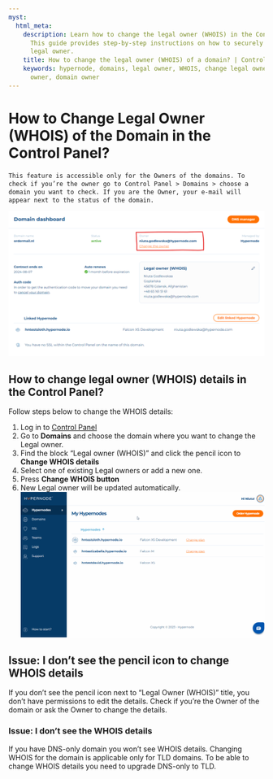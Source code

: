 ```yaml
---
myst:
  html_meta:
    description: Learn how to change the legal owner (WHOIS) in the Control Panel.
      This guide provides step-by-step instructions on how to securely change the
      legal owner.
    title: How to change the legal owner (WHOIS) of a domain? | Control Panel
    keywords: hypernode, domains, legal owner, WHOIS, change legal owner, domain legal
      owner, domain owner
---
```


# How to Change Legal Owner (WHOIS) of the Domain in the Control Panel?

```{note}
This feature is accessible only for the Owners of the domains. To check if you’re the owner go to Control Panel > Domains > choose a domain you want to check. If you are the Owner, your e-mail will appear next to the status of the domain.
```

![](_res/AGDaewwtgvcvere.png)

## How to change legal owner (WHOIS) details in the Control Panel?

Follow steps below to change the WHOIS details:

1. Log in to [Control Panel](https://my.hypernode.com/)
1. Go to **Domains** and choose the domain where you want to change the Legal owner.
1. Find the block “Legal owner (WHOIS)” and click the pencil icon to **Change WHOIS details**
1. Select one of existing Legal owners or add a new one.
1. Press **Change WHOIS button**
1. New Legal owner will be updated automatically.![](_res/GIFawe32553eafdsdfqwewq.gif)

## Issue: I don’t see the pencil icon to change WHOIS details

If you don’t see the pencil icon next to “Legal Owner (WHOIS)” title, you don’t have permissions to edit the details. Check if you’re the Owner of the domain or ask the Owner to change the details.

### Issue: I don’t see the WHOIS details

If you have DNS-only domain you won’t see WHOIS details. Changing WHOIS for the domain is applicable only for TLD domains. To be able to change WHOIS details you need to upgrade DNS-only to TLD.
